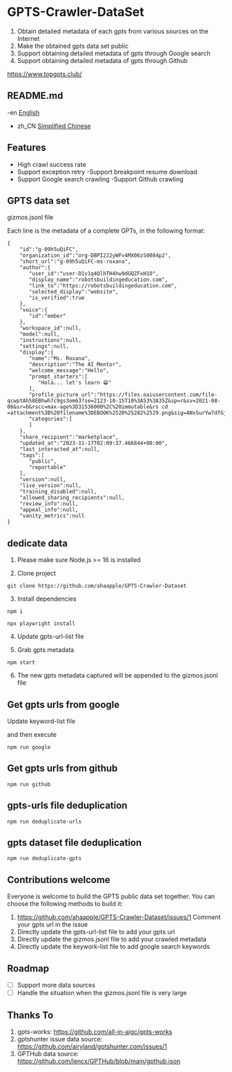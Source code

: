 # GPTS-Crawler-DataSet

1. Obtain detailed metadata of each gpts from various sources on the Internet
2. Make the obtained gpts data set public
3. Support obtaining detailed metadata of gpts through Google search
4. Support obtaining detailed metadata of gpts through Github

<https://www.topgpts.club/>

## README.md

-en [English](README.md)

- zh_CN [Simplified Chinese](README.zh_CN.md)

## Features

- High crawl success rate
- Support exception retry
-Support breakpoint resume download
- Support Google search crawling
-Support Github crawling

## GPTS data set

gizmos.jsonl file

Each line is the metadata of a complete GPTs, in the following format:

```
{
    "id":"g-09h5uQiFC",
    "organization_id":"org-DBPI2J2yWFv4MX06zS0084p2",
    "short_url":"g-09h5uQiFC-ms-roxana",
    "author":{
       "user_id":"user-D1v1q4QlhTH4hw9dGQZFxH1O",
       "display_name":"robotsbuildingeducation.com",
       "link_to":"https://robotsbuildingeducation.com",
       "selected_display":"website",
       "is_verified":true
    },
    "voice":{
       "id":"ember"
    },
    "workspace_id":null,
    "model":null,
    "instructions":null,
    "settings":null,
    "display":{
       "name":"Ms. Roxana",
       "description":"The AI Mentor",
       "welcome_message":"Hello",
       "prompt_starters":[
          "Hola... let's learn 😁"
       ],
       "profile_picture_url":"https://files.oaiusercontent.com/file-qcwptAh58EBhwh7c9gs3om63?se=2123-10-15T10%3A53%3A35Z&sp=r&sv=2021-08-06&sr=b&rscc=max-age%3D31536000%2C%20immutable&rs cd =attachment%3B%20filename%3DEBOOK%2520%25282%2529.png&sig=ANxSurYw7dfGjpzlehF1PWJKQB4kp2Uok3DHfAw0Trg%3D",
       "categories":[
       ]
    },
    "share_recipient":"marketplace",
    "updated_at":"2023-11-17T02:09:37.466844+00:00",
    "last_interacted_at":null,
    "tags":[
       "public",
       "reportable"
    ],
    "version":null,
    "live_version":null,
    "training_disabled":null,
    "allowed_sharing_recipients":null,
    "review_info":null,
    "appeal_info":null,
    "vanity_metrics":null
}
```

## dedicate data

1. Please make sure Node.js >= 16 is installed

2. Clone project

```
git clone https://github.com/ahaapple/GPTS-Crawler-Dataset
```

3. Install dependencies

```
npm i

npx playwright install
```

4. Update gpts-url-list file

5. Grab gpts metadata

```
npm start
```

6. The new gpts metadata captured will be appended to the gizmos.jsonl file

## Get gpts urls from google

Update keyword-list file

and then execute

```
npm run google
```

## Get gpts urls from github

```
npm run github
```

## gpts-urls file deduplication

```
npm run deduplicate-urls
```

## gpts dataset file deduplication

```
npm run deduplicate-gpts
```

## Contributions welcome

Everyone is welcome to build the GPTS public data set together. You can choose the following methods to build it:

1. <https://github.com/ahaapple/GPTS-Crawler-Dataset/issues/1> Comment your gpts url in the issue
2. Directly update the gpts-url-list file to add your gpts url
3. Directly update the gizmos.jsonl file to add your crawled metadata
4. Directly update the keywork-list file to add google search keywords

## Roadmap

- [ ] Support more data sources
- [ ] Handle the situation when the gizmos.jsonl file is very large

## Thanks To

1. gpts-works: <https://github.com/all-in-aigc/gpts-works>
2. gptshunter issue data source: <https://github.com/airyland/gptshunter.com/issues/1>
3. GPTHub data source: <https://github.com/lencx/GPTHub/blob/main/gpthub.json>
